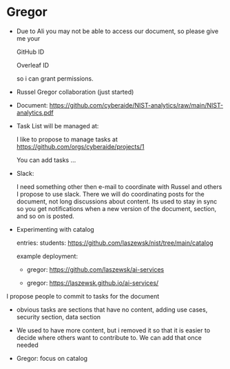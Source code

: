 # Gregor

* Due to Ali you may not be able to access our document, so please give me your

    GitHub ID

    Overleaf ID

    so i can grant permissions.

* Russel Gregor collaboration (just started)

* Document: https://github.com/cyberaide/NIST-analytics/raw/main/NIST-analytics.pdf
* Task List will be managed at:

   I like to propose to manage tasks at https://github.com/orgs/cyberaide/projects/1

   You can add tasks ...

* Slack:

  I need something other then e-mail to coordinate with Russel and others I propose to use slack.
  There we will do coordinating posts for the document, not long discussions about content.
  Its used to stay in sync so you get notifications when a new version of the document, section,
  and so on is posted.

* Experimenting with catalog

  entries: students: https://github.com/laszewsk/nist/tree/main/catalog

  example deployment:

  * gregor: https://github.com/laszewsk/ai-services

  * gregor: https://laszewsk.github.io/ai-services/

I propose people to commit to tasks for the document

* obvious tasks are sections  that have no content, adding use cases, security section, data section

* We used to have more content, but i removed it so that it is easier to decide where others want to contribute to. We can add that once needed

* Gregor: focus on catalog